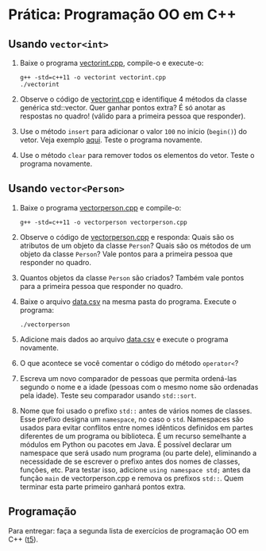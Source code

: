 # Prática: Programação OO em C++






## Usando `vector<int>`

1. Baixe o programa [vectorint.cpp](vectorint.cpp), compile-o e execute-o:
   ```
   g++ -std=c++11 -o vectorint vectorint.cpp
   ./vectorint
   ```

2. Observe o código de [vectorint.cpp](vectorint.cpp) e identifique 4 métodos da classe genérica std::vector. Quer ganhar pontos extra? É só anotar as respostas no quadro! (válido para a primeira pessoa que responder).

3. Use o método `insert` para adicionar o valor `100` no início (`begin()`) do vetor. Veja exemplo [aqui](http://en.cppreference.com/w/cpp/container/vector/insert). Teste o programa novamente.

4. Use o método `clear` para remover todos os elementos do vetor. Teste o programa novamente.


## Usando `vector<Person>`

1. Baixe o programa [vectorperson.cpp](vectorperson.cpp) e compile-o:
   ```
   g++ -std=c++11 -o vectorperson vectorperson.cpp
   ```

2. Observe o código de [vectorperson.cpp](vectorperson.cpp) e responda: Quais são os atributos de um objeto da classe `Person`? Quais são os métodos de um objeto da classe `Person`? Vale pontos para a primeira pessoa que responder no quadro.

3. Quantos objetos da classe `Person` são criados? Também vale pontos para a primeira pessoa que responder no quadro.

4. Baixe o arquivo [data.csv](data.csv) na mesma pasta do programa. Execute o programa:
   ```
   ./vectorperson
   ```

5. Adicione mais dados ao arquivo [data.csv](data.csv) e execute o programa novamente.

6. O que acontece se você comentar o código do método `operator<`?

7. Escreva um novo comparador de pessoas que permita ordená-las segundo o nome e a idade (pessoas com o mesmo nome são ordenadas pela idade). Teste seu comparador usando `std::sort`.

8. Nome que foi usado o prefixo `std::` antes de vários nomes de classes. Esse prefixo designa um `namespace`, no caso o `std`. Namespaces são usados para evitar conflitos entre nomes idênticos definidos em partes diferentes de um programa ou biblioteca. É um recurso semelhante a módulos em Python ou pacotes em Java. É possível declarar um namespace que será usado num programa (ou parte dele), eliminando a necessidade de se escrever o prefixo antes dos nomes de classes, funções, etc. Para testar isso, adicione `using namespace std;` antes da função `main` de vectorperson.cpp e remova os prefixos `std::`. Quem terminar esta parte primeiro ganhará pontos extra.




## Programação
Para entregar: faça a segunda lista de exercícios de programação OO em C++ ([t5](../../../trabalhos/t5)).
